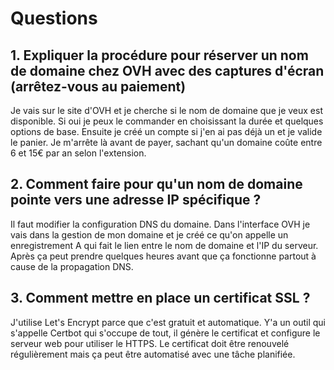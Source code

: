 # Questions

## 1. Expliquer la procédure pour réserver un nom de domaine chez OVH avec des captures d'écran (arrêtez-vous au paiement)

Je vais sur le site d'OVH et je cherche si le nom de domaine que je veux est disponible. Si oui je peux le commander en choisissant la durée et quelques options de base. Ensuite je créé un compte si j'en ai pas déjà un et je valide le panier. Je m'arrête là avant de payer, sachant qu'un domaine coûte entre 6 et 15€ par an selon l'extension.

## 2. Comment faire pour qu'un nom de domaine pointe vers une adresse IP spécifique ?

Il faut modifier la configuration DNS du domaine. Dans l'interface OVH je vais dans la gestion de mon domaine et je créé ce qu'on appelle un enregistrement A qui fait le lien entre le nom de domaine et l'IP du serveur. Après ça peut prendre quelques heures avant que ça fonctionne partout à cause de la propagation DNS.

## 3. Comment mettre en place un certificat SSL ?

J'utilise Let's Encrypt parce que c'est gratuit et automatique. Y'a un outil qui s'appelle Certbot qui s'occupe de tout, il génère le certificat et configure le serveur web pour utiliser le HTTPS. Le certificat doit être renouvelé régulièrement mais ça peut être automatisé avec une tâche planifiée.
